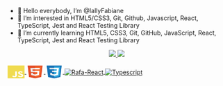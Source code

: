 - 👋 Hello everybody, I’m @IallyFabiane 
- 👀 I’m interested in HTML5/CSS3, Git, Github, Javascript, React, TypeScript, Jest and React Testing Library
- 🌱 I’m currently learning HTML5, CSS3, Git, GitHub, JavaScript, React, TypeScript, Jest and React Testing Library

<!---
IallyFabiane/IallyFabiane is a ✨ special ✨ repository because its `README.md` (this file) appears on your GitHub profile.
You can click the Preview link to take a look at your changes.
--->
<div align="center">
  <a href="https://github.com/IallyFabiane">
  <img height="180em" src="https://github-readme-stats.vercel.app/api?username=IallyFabiane&show_icons=true&theme=dracula&include_all_commits=true&count_private=true"/>
  <img height="180em" src="https://github-readme-stats.vercel.app/api/top-langs/?username=IallyFabiane&layout=compact&langs_count=7&theme=dracula"/>
</div>
<div style="display: inline_block"><br>
  <img align="center" alt="Rafa-Js" height="30" width="40" src="https://raw.githubusercontent.com/devicons/devicon/master/icons/javascript/javascript-plain.svg">
  <img align="center" alt="Rafa-HTML" height="30" width="40" src="https://raw.githubusercontent.com/devicons/devicon/master/icons/html5/html5-original.svg">
  <img align="center" alt="Rafa-CSS" height="30" width="40" src="https://raw.githubusercontent.com/devicons/devicon/master/icons/css3/css3-original.svg">
  <img align="center" alt="Rafa-React" height="30" width="40" src="https://cdn.jsdelivr.net/gh/devicons/devicon/icons/react/react-original.svg">
   <img align="center" alt="Typescript" height="30" width="40" src="https://cdn.jsdelivr.net/gh/devicons/devicon/icons/typescript/typescript-plain.svg">
</div>
  
  ##

